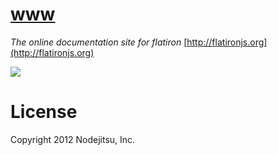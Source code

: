 # [www](http://flatironjs.org) 

*The online documentation site for flatiron* [http://flatironjs.org](http://flatironjs.org)

![](http://c713548.r48.cf2.rackcdn.com/flatiron-github.png)

# License
Copyright 2012 Nodejitsu, Inc.
